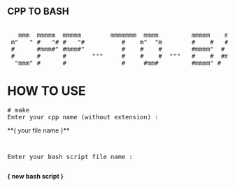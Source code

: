 ## CPP TO BASH

<pre>                                                                             
   mmm  mmmmm  mmmmm        mmmmmmm  mmmm         mmmmm    mm    mmmm  m    m
 m&quot;   &quot; #   &quot;# #   &quot;#          #    m&quot;  &quot;m        #    #   ##   #&quot;   &quot; #    #
 #      #mmm#&quot; #mmm#&quot;          #    #    #        #mmmm&quot;  #  #  &quot;#mmm  #mmmm#
 #      #      #       &quot;&quot;&quot;     #    #    #  &quot;&quot;&quot;   #    #  #mm#      &quot;# #    #
  &quot;mmm&quot; #      #               #     #mm#         #mmmm&quot; #    # &quot;mmm#&quot; #    #
</pre>

# HOW TO USE
<pre>
# make
Enter your cpp name (without extension) : </pre>**{ your file name }**<pre>
Enter your bash script file name : </pre>**{ new bash script }**<pre>
</pre>
